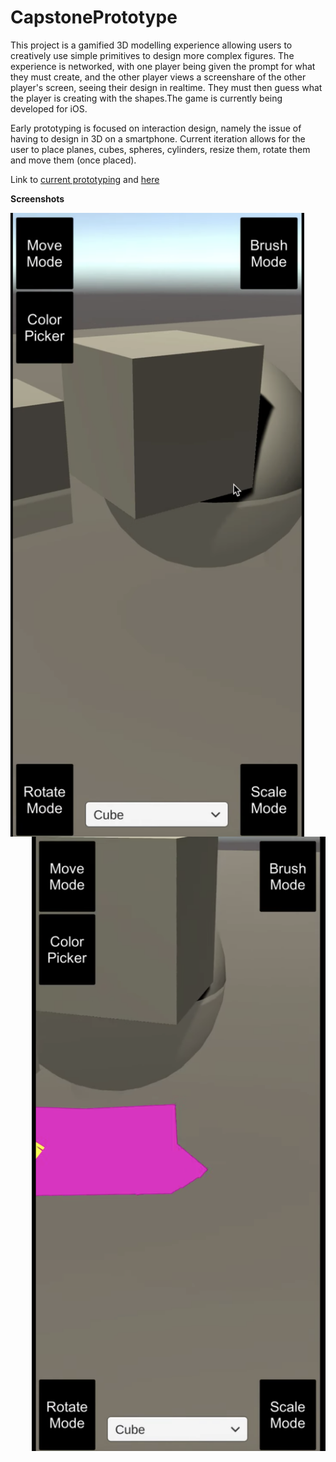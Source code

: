 # CapstonePrototype

This project is a gamified 3D modelling experience allowing users to creatively use simple primitives to design more complex figures. The experience is networked, with one player being given the prompt for what they must create, and the other player views a screenshare of the other player's screen, seeing their design in realtime. They must then guess what the player is creating with the shapes.The game is currently being developed for iOS.


Early prototyping is focused on interaction design, namely the issue of having to design in 3D on a smartphone. Current iteration allows for the user to place planes, cubes, spheres, cylinders, resize them, rotate them and move them (once placed).

Link to [current prototyping](https://youtu.be/phBd6IN89c0) and [here](https://youtu.be/yL36YWvt6Hk)

**Screenshots**

<img src="/Images/sc1.png" width=470 align=left>
<img src="/Images/sc2.png" width=470 align=right>



